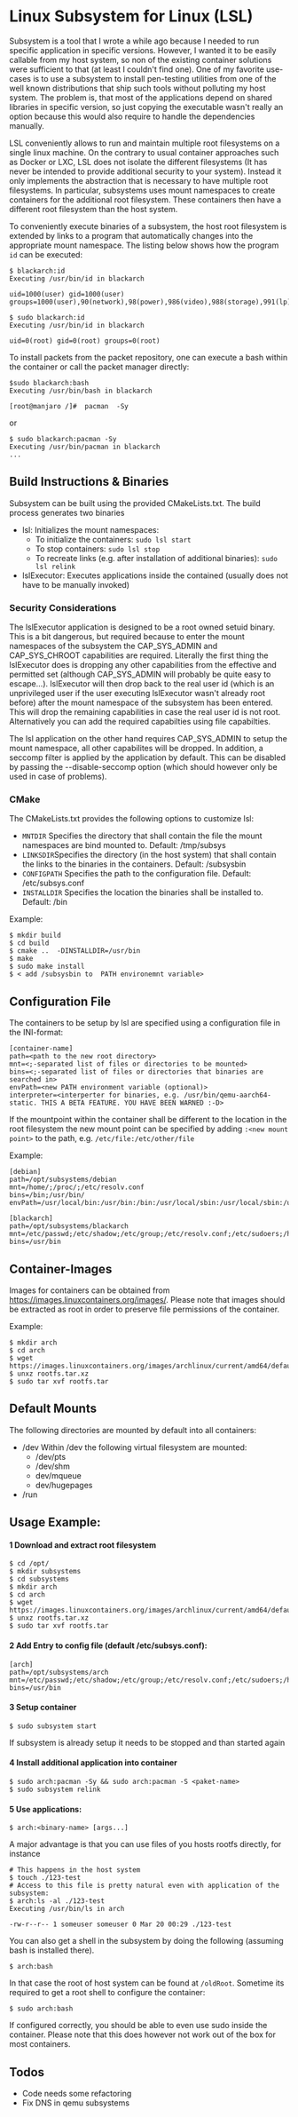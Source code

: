 # Linux Subsystem for Linux (LSL)

Subsystem is a tool that I wrote a while ago because I needed to run specific application in specific versions. However, I wanted it to be easily callable from my host system, so non of the existing container solutions were sufficient to that (at least I couldn't find one). One of my favorite use-cases is to use a subsystem to install pen-testing utilities from one of the well known distributions that ship such tools without polluting my host system. The problem is, that most of the applications depend on shared libraries in specific version, so just copying the executable wasn't really an option because this would also require to handle the dependencies manually.

LSL conveniently allows to run and maintain multiple root filesystems on a single linux machine. On the contrary to usual container approaches such as Docker or LXC, LSL does not isolate the different filesystems (It has never be intended to provide additional security to your system). Instead it only implements the abstraction that is necessary to have multiple root filesystems. In particular, subsystems uses mount namespaces to create containers for the additional root filesystem. These containers then have a different root filesystem than the host system.

To conveniently execute binaries of a subsystem, the host root filesystem is extended by links to a program that automatically changes into the appropriate mount namespace. The listing below shows how the program `id` can be executed:
```
$ blackarch:id
Executing /usr/bin/id in blackarch

uid=1000(user) gid=1000(user) groups=1000(user),90(network),98(power),986(video),988(storage),991(lp),995(audio),998(wheel)

$ sudo blackarch:id
Executing /usr/bin/id in blackarch

uid=0(root) gid=0(root) groups=0(root)
```

To install packets from the packet repository, one can execute a bash within the container or call the packet manager directly:
```
$sudo blackarch:bash
Executing /usr/bin/bash in blackarch

[root@manjaro /]#  pacman  -Sy
```
or
```
$ sudo blackarch:pacman -Sy
Executing /usr/bin/pacman in blackarch
...
```

## Build Instructions & Binaries
Subsystem can be built using the provided CMakeLists.txt. The build process generates two binaries

* lsl: Initializes the mount namespaces:
	* To initialize the containers: `sudo lsl start`
	* To stop containers: `sudo lsl stop`
	* To recreate links (e.g. after installation of additional binaries): `sudo lsl relink`
* lslExecutor: Executes applications inside the contained (usually does not have to be  manually invoked)

### Security Considerations
The lslExecutor application is designed to be a root owned setuid binary. This is a bit dangerous, but required because to enter the mount namespaces of the subsystem the CAP_SYS_ADMIN and CAP_SYS_CHROOT capabilities are required. Literally the first thing the lslExecutor does is dropping any other capabilities from the effective and permitted set (although CAP_SYS_ADMIN will probably be quite easy to escape...). lslExecutor will then drop back to the real user id (which is an unprivileged user if the user executing lslExecutor wasn't already root before) after the mount namespace of the subsystem has been entered. This will drop the remaining capabilities in case the real user id is not root. Alternatively you can add the required capabilties using file capabilties.

The lsl application on the other hand requires CAP_SYS_ADMIN to setup the mount namespace, all other capabilites will be dropped. In addition, a seccomp filter is applied by the application by default. This can be disabled by passing the --disable-seccomp option (which should however only be used in case of problems).
### CMake

The CMakeLists.txt provides the following options to customize lsl:

* `MNTDIR` Specifies the directory that shall contain the file the mount namespaces are bind mounted to. Default: /tmp/subsys
* `LINKSDIR`Specifies the directory (in the host system) that shall contain the links to the binaries in the containers. Default: /subsysbin
* `CONFIGPATH` Specifies the path to the configuration file. Default: /etc/subsys.conf
* `INSTALLDIR` Specifies the location the binaries shall be installed to. Default: /bin

Example:
```
$ mkdir build
$ cd build
$ cmake ..  -DINSTALLDIR=/usr/bin
$ make
$ sudo make install
$ < add /subsysbin to  PATH environemnt variable>
```


## Configuration File
The containers to be setup by lsl are specified using a configuration file in the INI-format:
```
[container-name]
path=<path to the new root directory>
mnt=<;-separated list of files or directories to be mounted>
bins=<;-separated list of files or directories that binaries are searched in>
envPath=<new PATH environment variable (optional)>
interpreter=<interperter for binaries, e.g. /usr/bin/qemu-aarch64-static. THIS A BETA FEATURE. YOU HAVE BEEN WARNED :-D>
```
If the mountpoint within the container shall be different to the location in the root filesystem the new mount point can be specified by adding `:<new mount point>`  to the path, e.g. `/etc/file:/etc/other/file`

Example:
```
[debian]
path=/opt/subsystems/debian
mnt=/home/;/proc/;/etc/resolv.conf
bins=/bin;/usr/bin/
envPath=/usr/local/bin:/usr/bin:/bin:/usr/local/sbin:/usr/local/sbin:/usr/sbin:/sbin

[blackarch]
path=/opt/subsystems/blackarch
mnt=/etc/passwd;/etc/shadow;/etc/group;/etc/resolv.conf;/etc/sudoers;/home/
bins=/usr/bin
```

## Container-Images

Images for containers can be obtained from <https://images.linuxcontainers.org/images/>. Please note that images should be extracted as root in order to preserve file permissions of the container.

Example:
```
$ mkdir arch
$ cd arch
$ wget https://images.linuxcontainers.org/images/archlinux/current/amd64/default/<BUILDTIME>/rootfs.tar.xz
$ unxz rootfs.tar.xz
$ sudo tar xvf rootfs.tar
```

## Default Mounts
The following directories are mounted by default into all containers:

* /dev
Within /dev the following virtual filesystem are mounted:
	* /dev/pts
	* /dev/shm
	* dev/mqueue
	* dev/hugepages
* /run

## Usage Example:
#### 1 Download and extract root filesystem

```
$ cd /opt/
$ mkdir subsystems
$ cd subsystems
$ mkdir arch
$ cd arch
$ wget https://images.linuxcontainers.org/images/archlinux/current/amd64/default/<BUILDTIME>/rootfs.tar.xz
$ unxz rootfs.tar.xz
$ sudo tar xvf rootfs.tar
```
#### 2 Add Entry to config file (default /etc/subsys.conf):
```
[arch]
path=/opt/subsystems/arch
mnt=/etc/passwd;/etc/shadow;/etc/group;/etc/resolv.conf;/etc/sudoers;/home/
bins=/usr/bin
```

#### 3 Setup container
```
$ sudo subsystem start
```
If subsystem is already setup it needs to be stopped and than started again

#### 4 Install additional application into container
```
$ sudo arch:pacman -Sy && sudo arch:pacman -S <paket-name>
$ sudo subsystem relink
```

#### 5 Use applications:
```
$ arch:<binary-name> [args...]
```
A major advantage is that you can use files of you hosts rootfs directly, for instance
```
# This happens in the host system
$ touch ./123-test
# Access to this file is pretty natural even with application of the subsystem:
$ arch:ls -al ./123-test
Executing /usr/bin/ls in arch

-rw-r--r-- 1 someuser someuser 0 Mar 20 00:29 ./123-test
```

You can also get a shell in the subsystem by doing the following (assuming bash is installed there).
```
$ arch:bash
```
In that case the root of host system can be found at `/oldRoot`. Sometime its required to get a root shell to configure the container:
```
$ sudo arch:bash
```
If configured correctly, you should be able to even use sudo inside the container. Please note that this does however not work out of the box for most containers.

## Todos
 * Code needs some refactoring
 * Fix DNS in qemu subsystems
